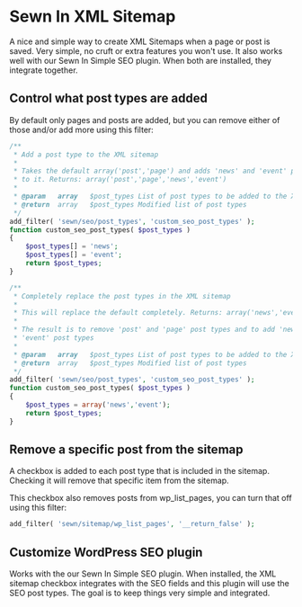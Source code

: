 # Sewn In XML Sitemap

A nice and simple way to create XML Sitemaps when a page or post is saved. Very simple, no cruft or extra features you won't use. It also works well with our Sewn In Simple SEO plugin. When both are installed, they integrate together.

## Control what post types are added

By default only pages and posts are added, but you can remove either of those and/or add more using this filter:

```php
/**
 * Add a post type to the XML sitemap
 *
 * Takes the default array('post','page') and adds 'news' and 'event' post types 
 * to it. Returns: array('post','page','news','event')
 *
 * @param	array	$post_types	List of post types to be added to the XML Sitemap
 * @return	array	$post_types	Modified list of post types
 */
add_filter( 'sewn/seo/post_types', 'custom_seo_post_types' );
function custom_seo_post_types( $post_types )
{
	$post_types[] = 'news';
	$post_types[] = 'event';
	return $post_types;
}
```

```php
/**
 * Completely replace the post types in the XML sitemap
 *
 * This will replace the default completely. Returns: array('news','event')
 *
 * The result is to remove 'post' and 'page' post types and to add 'news' and 
 * 'event' post types
 *
 * @param	array	$post_types	List of post types to be added to the XML Sitemap
 * @return	array	$post_types	Modified list of post types
 */
add_filter( 'sewn/seo/post_types', 'custom_seo_post_types' );
function custom_seo_post_types( $post_types )
{
	$post_types = array('news','event');
	return $post_types;
}
```

## Remove a specific post from the sitemap

A checkbox is added to each post type that is included in the sitemap. Checking it will remove that specific item from the sitemap.

This checkbox also removes posts from wp_list_pages, you can turn that off using this filter:

```php
add_filter( 'sewn/sitemap/wp_list_pages', '__return_false' );
```

## Customize WordPress SEO plugin

Works with the our Sewn In Simple SEO plugin. When installed, the XML sitemap checkbox integrates with the SEO fields and this plugin will use the SEO post types. The goal is to keep things very simple and integrated.